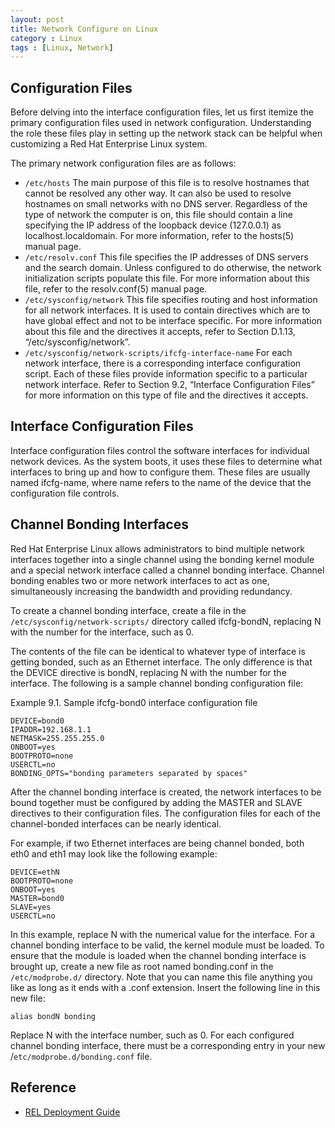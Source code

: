 ```yaml
---
layout: post
title: Network Configure on Linux
category : Linux
tags : [Linux, Network]
---
```


## Configuration Files

Before delving into the interface configuration files, let us first itemize the primary configuration files used in network configuration. Understanding the role these files play in setting up the network stack can be helpful when customizing a Red Hat Enterprise Linux system.

The primary network configuration files are as follows:

 * `/etc/hosts`
The main purpose of this file is to resolve hostnames that cannot be resolved any other way. It can also be used to resolve hostnames on small networks with no DNS server. Regardless of the type of network the computer is on, this file should contain a line specifying the IP address of the loopback device (127.0.0.1) as localhost.localdomain. For more information, refer to the hosts(5) manual page.
 *  `/etc/resolv.conf`
This file specifies the IP addresses of DNS servers and the search domain. Unless configured to do otherwise, the network initialization scripts populate this file. For more information about this file, refer to the resolv.conf(5) manual page.
 *  `/etc/sysconfig/network`
This file specifies routing and host information for all network interfaces. It is used to contain directives which are to have global effect and not to be interface specific. For more information about this file and the directives it accepts, refer to Section D.1.13, “/etc/sysconfig/network”.
 * `/etc/sysconfig/network-scripts/ifcfg-interface-name`
For each network interface, there is a corresponding interface configuration script. Each of these files provide information specific to a particular network interface. Refer to Section 9.2, “Interface Configuration Files” for more information on this type of file and the directives it accepts.

## Interface Configuration Files

Interface configuration files control the software interfaces for individual network devices. As the system boots, it uses these files to determine what interfaces to bring up and how to configure them. These files are usually named ifcfg-name, where name refers to the name of the device that the configuration file controls.

## Channel Bonding Interfaces

Red Hat Enterprise Linux allows administrators to bind multiple network interfaces together into a single channel using the bonding kernel module and a special network interface called a channel bonding interface. Channel bonding enables two or more network interfaces to act as one, simultaneously increasing the bandwidth and providing redundancy.

To create a channel bonding interface, create a file in the `/etc/sysconfig/network-scripts/` directory called ifcfg-bondN, replacing N with the number for the interface, such as 0.

The contents of the file can be identical to whatever type of interface is getting bonded, such as an Ethernet interface. The only difference is that the DEVICE directive is bondN, replacing N with the number for the interface.
The following is a sample channel bonding configuration file:

Example 9.1. Sample ifcfg-bond0 interface configuration file

	DEVICE=bond0
	IPADDR=192.168.1.1
	NETMASK=255.255.255.0
	ONBOOT=yes
	BOOTPROTO=none
	USERCTL=no
	BONDING_OPTS="bonding parameters separated by spaces"

After the channel bonding interface is created, the network interfaces to be bound together must be configured by adding the MASTER and SLAVE directives to their configuration files. The configuration files for each of the channel-bonded interfaces can be nearly identical.

For example, if two Ethernet interfaces are being channel bonded, both eth0 and eth1 may look like the following example:

	DEVICE=ethN
	BOOTPROTO=none
	ONBOOT=yes
	MASTER=bond0
	SLAVE=yes
	USERCTL=no

In this example, replace N with the numerical value for the interface.
For a channel bonding interface to be valid, the kernel module must be loaded. To ensure that the module is loaded when the channel bonding interface is brought up, create a new file as root named bonding.conf in the `/etc/modprobe.d/` directory. Note that you can name this file anything you like as long as it ends with a .conf extension. Insert the following line in this new file:

	alias bondN bonding

Replace N with the interface number, such as 0. For each configured channel bonding interface, there must be a corresponding entry in your new /`etc/modprobe.d/bonding.conf` file.

## Reference

 * [REL Deployment Guide](https://access.redhat.com/site/documentation/en-US/Red_Hat_Enterprise_Linux/6/html-single/Deployment_Guide/index.html#ch-Network_Interfaces)